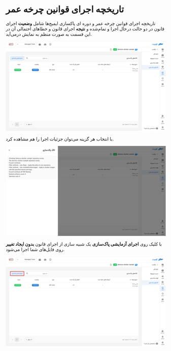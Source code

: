 # تاریخچه اجرای قوانین چرخه عمر

تاریخچه اجرای قوانین چرخه عمر و دوره ای پاکسازی ایمیج‌ها شامل **وضعیت** اجرای قانون در دو حالت درحال اجرا و تمام‌شده و **نتیجه** اجرای قانون و خطاهای احتمالی آن در این قسمت به صورت منظم به نمایش درمی‌آید.

![Docker: docker-life-cycle-log](../img/docker-lifecycle-log.png)

با انتخاب هر گزینه می‌توان جزئیات اجرا را هم مشاهده کرد.

![Docker: docker-life-cycle-log-detail](../img/docker-lifecycle-log-detail.png)

با کلیک روی **اجرای آزمایشی پاک‌سازی** یک شبیه سازی از اجرای قانون **بدون ایجاد تغییر** روی فایل‌های شما اجرا می‌شود.

![Docker: docker-life-cycle-try](../img/docker-lifecycle-try.png)
